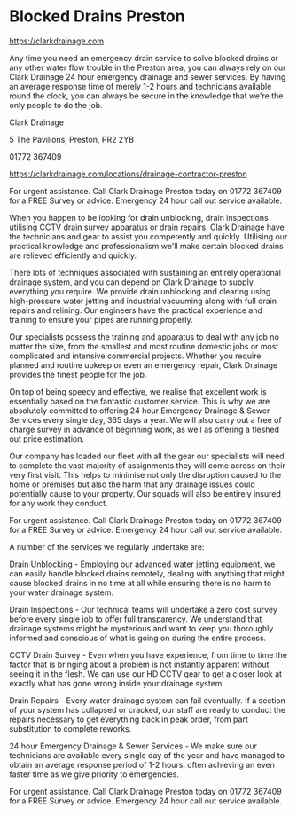# Blocked Drains Preston

https://clarkdrainage.com

Any time you need an emergency drain service to solve blocked drains or any other water flow trouble in the Preston area, you can always rely on our Clark Drainage 24 hour emergency drainage and sewer services. By having an average response time of merely 1-2 hours and technicians available round the clock, you can always be secure in the knowledge that we're the only people to do the job.

Clark Drainage

5 The Pavilions, Preston, PR2 2YB

01772 367409

https://clarkdrainage.com/locations/drainage-contractor-preston

For urgent assistance. Call Clark Drainage Preston today on 01772 367409 for a FREE Survey or advice. Emergency 24 hour call out service available.

When you happen to be looking for drain unblocking, drain inspections utilising CCTV drain survey apparatus or drain repairs, Clark Drainage have the technicians and gear to assist you competently and quickly. Utilising our practical knowledge and professionalism we'll make certain blocked drains are relieved efficiently and quickly.

There lots of techniques associated with sustaining an entirely operational drainage system, and you can depend on Clark Drainage to supply everything you require. We provide drain unblocking and clearing using high-pressure water jetting and industrial vacuuming along with full drain repairs and relining. Our engineers have the practical experience and training to ensure your pipes are running properly.

Our specialists possess the training and apparatus to deal with any job no matter the size, from the smallest and most routine domestic jobs or most complicated and intensive commercial projects. Whether you require planned and routine upkeep or even an emergency repair, Clark Drainage provides the finest people for the job.

On top of being speedy and effective, we realise that excellent work is essentially based on the fantastic customer service. This is why we are absolutely committed to offering 24 hour Emergency Drainage & Sewer Services every single day, 365 days a year. We will also carry out a free of charge survey in advance of beginning work, as well as offering a fleshed out price estimation.

Our company has loaded our fleet with all the gear our specialists will need to complete the vast majority of assignments they will come across on their very first visit. This helps to minimise not only the disruption caused to the home or premises but also the harm that any drainage issues could potentially cause to your property. Our squads will also be entirely insured for any work they conduct.

For urgent assistance. Call Clark Drainage Preston today on 01772 367409 for a FREE Survey or advice. Emergency 24 hour call out service available.

A number of the services we regularly undertake are:

Drain Unblocking - Employing our advanced water jetting equipment, we can easily handle blocked drains remotely, dealing with anything that might cause blocked drains in no time at all while ensuring there is no harm to your water drainage system.

Drain Inspections - Our technical teams will undertake a zero cost survey before every single job to offer full transparency. We understand that drainage systems might be mysterious and want to keep you thoroughly informed and conscious of what is going on during the entire process.

CCTV Drain Survey - Even when you have experience, from time to time the factor that is bringing about a problem is not instantly apparent without seeing it in the flesh. We can use our HD CCTV gear to get a closer look at exactly what has gone wrong inside your drainage system.

Drain Repairs - Every water drainage system can fail eventually. If a section of your system has collapsed or cracked, our staff are ready to conduct the repairs necessary to get everything back in peak order, from part substitution to complete reworks.

24 hour Emergency Drainage & Sewer Services - We make sure our technicians are available every single day of the year and have managed to obtain an average response period of 1-2 hours, often achieving an even faster time as we give priority to emergencies.

For urgent assistance. Call Clark Drainage Preston today on 01772 367409 for a FREE Survey or advice. Emergency 24 hour call out service available.
